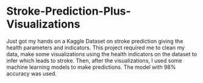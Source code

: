 # Stroke-Prediction-Plus-Visualizations
Just got my hands on a Kaggle Dataset on stroke prediction giving the health parameters and indicators.
This project required me to clean my data, make some visualizations using the health indicators on the dataset to infer which leads to stroke. 
Then, after the visualizations, I used some machine learning models to make predictions. The model with 98% accuracy was used. 
